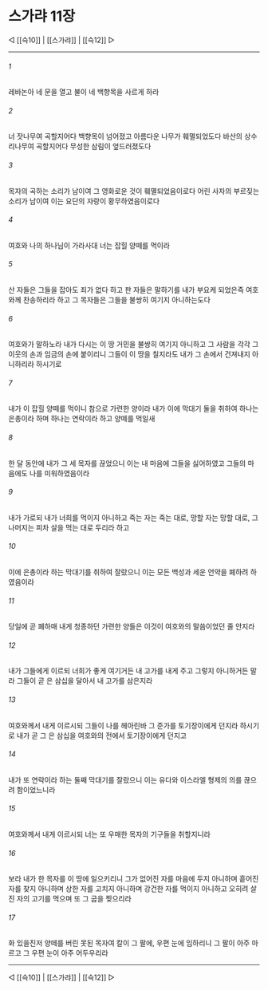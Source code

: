 ﻿# 스가랴 11장

◁ [[슥10]] | [[스가랴]] | [[슥12]] ▷
***

###### 1
레바논아 네 문을 열고 불이 네 백향목을 사르게 하라

###### 2
너 잣나무여 곡할지어다 백향목이 넘어졌고 아름다운 나무가 훼멸되었도다 바산의 상수리나무여 곡할지어다 무성한 삼림이 엎드러졌도다

###### 3
목자의 곡하는 소리가 남이여 그 영화로운 것이 훼멸되었음이로다 어린 사자의 부르짖는 소리가 남이여 이는 요단의 자랑이 황무하였음이로다

###### 4
여호와 나의 하나님이 가라사대 너는 잡힐 양떼를 먹이라

###### 5
산 자들은 그들을 잡아도 죄가 없다 하고 판 자들은 말하기를 내가 부요케 되었은즉 여호와께 찬송하리라 하고 그 목자들은 그들을 불쌍히 여기지 아니하는도다

###### 6
여호와가 말하노라 내가 다시는 이 땅 거민을 불쌍히 여기지 아니하고 그 사람을 각각 그 이웃의 손과 임금의 손에 붙이리니 그들이 이 땅을 칠지라도 내가 그 손에서 건져내지 아니하리라 하시기로

###### 7
내가 이 잡힐 양떼를 먹이니 참으로 가련한 양이라 내가 이에 막대기 둘을 취하여 하나는 은총이라 하며 하나는 연락이라 하고 양떼를 먹일새

###### 8
한 달 동안에 내가 그 세 목자를 끊었으니 이는 내 마음에 그들을 싫어하였고 그들의 마음에도 나를 미워하였음이라

###### 9
내가 가로되 내가 너희를 먹이지 아니하고 죽는 자는 죽는 대로, 망할 자는 망할 대로, 그 나머지는 피차 살을 먹는 대로 두리라 하고

###### 10
이에 은총이라 하는 막대기를 취하여 잘랐으니 이는 모든 백성과 세운 언약을 폐하려 하였음이라

###### 11
당일에 곧 폐하매 내게 청종하던 가련한 양들은 이것이 여호와의 말씀이었던 줄 안지라

###### 12
내가 그들에게 이르되 너희가 좋게 여기거든 내 고가를 내게 주고 그렇지 아니하거든 말라 그들이 곧 은 삼십을 달아서 내 고가를 삼은지라

###### 13
여호와께서 내게 이르시되 그들이 나를 헤아린바 그 준가를 토기장이에게 던지라 하시기로 내가 곧 그 은 삼십을 여호와의 전에서 토기장이에게 던지고

###### 14
내가 또 연락이라 하는 둘째 막대기를 잘랐으니 이는 유다와 이스라엘 형제의 의를 끊으려 함이었느니라

###### 15
여호와께서 내게 이르시되 너는 또 우매한 목자의 기구들을 취할지니라

###### 16
보라 내가 한 목자를 이 땅에 일으키리니 그가 없어진 자를 마음에 두지 아니하며 흩어진 자를 찾지 아니하며 상한 자를 고치지 아니하며 강건한 자를 먹이지 아니하고 오히려 살진 자의 고기를 먹으며 또 그 굽을 찢으리라

###### 17
화 있을진저 양떼를 버린 못된 목자여 칼이 그 팔에, 우편 눈에 임하리니 그 팔이 아주 마르고 그 우편 눈이 아주 어두우리라

***
◁ [[슥10]] | [[스가랴]] | [[슥12]] ▷